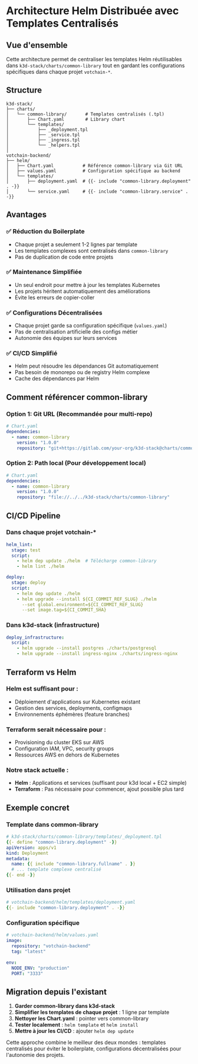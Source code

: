 # Architecture Helm Distribuée avec Templates Centralisés

## Vue d'ensemble

Cette architecture permet de centraliser les templates Helm réutilisables dans `k3d-stack/charts/common-library` tout en gardant les configurations spécifiques dans chaque projet `votchain-*`.

## Structure

```
k3d-stack/
├── charts/
│   └── common-library/       # Templates centralisés (.tpl)
│       ├── Chart.yaml        # Library chart
│       └── templates/
│           ├── _deployment.tpl
│           ├── _service.tpl
│           ├── _ingress.tpl
│           └── _helpers.tpl
│
votchain-backend/
├── helm/
│   ├── Chart.yaml           # Référence common-library via Git URL
│   ├── values.yaml          # Configuration spécifique au backend
│   └── templates/
│       ├── deployment.yaml  # {{- include "common-library.deployment" . -}}
│       └── service.yaml     # {{- include "common-library.service" . -}}
```

## Avantages

### ✅ **Réduction du Boilerplate**
- Chaque projet a seulement 1-2 lignes par template
- Les templates complexes sont centralisés dans `common-library`
- Pas de duplication de code entre projets

### ✅ **Maintenance Simplifiée**  
- Un seul endroit pour mettre à jour les templates Kubernetes
- Les projets héritent automatiquement des améliorations
- Évite les erreurs de copier-coller

### ✅ **Configurations Décentralisées**
- Chaque projet garde sa configuration spécifique (`values.yaml`)
- Pas de centralisation artificielle des configs métier
- Autonomie des équipes sur leurs services

### ✅ **CI/CD Simplifié**
- Helm peut résoudre les dépendances Git automatiquement
- Pas besoin de monorepo ou de registry Helm complexe
- Cache des dépendances par Helm

## Comment référencer common-library

### Option 1: Git URL (Recommandée pour multi-repo)
```yaml
# Chart.yaml
dependencies:
  - name: common-library
    version: "1.0.0"
    repository: "git+https://gitlab.com/your-org/k3d-stack@charts/common-library"
```

### Option 2: Path local (Pour développement local)
```yaml
# Chart.yaml  
dependencies:
  - name: common-library
    version: "1.0.0"
    repository: "file://../../k3d-stack/charts/common-library"
```

## CI/CD Pipeline

### Dans chaque projet votchain-*
```yaml
helm_lint:
  stage: test
  script:
    - helm dep update ./helm  # Télécharge common-library
    - helm lint ./helm

deploy:
  stage: deploy
  script:
    - helm dep update ./helm
    - helm upgrade --install ${CI_COMMIT_REF_SLUG} ./helm
      --set global.environment=${CI_COMMIT_REF_SLUG}
      --set image.tag=${CI_COMMIT_SHA}
```

### Dans k3d-stack (infrastructure)
```yaml
deploy_infrastructure:
  script:
    - helm upgrade --install postgres ./charts/postgresql
    - helm upgrade --install ingress-nginx ./charts/ingress-nginx
```

## Terraform vs Helm

### **Helm est suffisant pour :**
- Déploiement d'applications sur Kubernetes existant
- Gestion des services, deployments, configmaps
- Environnements éphémères (feature branches)

### **Terraform serait nécessaire pour :**
- Provisioning du cluster EKS sur AWS
- Configuration IAM, VPC, security groups
- Ressources AWS en dehors de Kubernetes

### **Notre stack actuelle :**
- **Helm** : Applications et services (suffisant pour k3d local + EC2 simple)
- **Terraform** : Pas nécessaire pour commencer, ajout possible plus tard

## Exemple concret

### Template dans common-library
```yaml
# k3d-stack/charts/common-library/templates/_deployment.tpl
{{- define "common-library.deployment" -}}
apiVersion: apps/v1
kind: Deployment
metadata:
  name: {{ include "common-library.fullname" . }}
  # ... template complexe centralisé
{{- end -}}
```

### Utilisation dans projet
```yaml
# votchain-backend/helm/templates/deployment.yaml
{{- include "common-library.deployment" . -}}
```

### Configuration spécifique
```yaml  
# votchain-backend/helm/values.yaml
image:
  repository: "votchain-backend"
  tag: "latest"
  
env:
  NODE_ENV: "production"
  PORT: "3333"
```

## Migration depuis l'existant

1. **Garder common-library dans k3d-stack**
2. **Simplifier les templates de chaque projet** : 1 ligne par template
3. **Nettoyer les Chart.yaml** : pointer vers common-library
4. **Tester localement** : `helm template` et `helm install`
5. **Mettre à jour les CI/CD** : ajouter `helm dep update`

Cette approche combine le meilleur des deux mondes : templates centralisés pour éviter le boilerplate, configurations décentralisées pour l'autonomie des projets.

